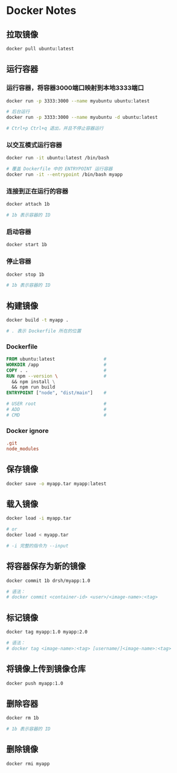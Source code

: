 # Docker Notes

## 拉取镜像

```bash
docker pull ubuntu:latest
```

## 运行容器

### 运行容器，将容器3000端口映射到本地3333端口

```bash
docker run -p 3333:3000 --name myubuntu ubuntu:latest

# 后台运行
docker run -p 3333:3000 --name myubuntu -d ubuntu:latest

# Ctrl+p Ctrl+q 退出，并且不停止容器运行
```

### 以交互模式运行容器

```bash
docker run -it ubuntu:latest /bin/bash

# 覆盖 Dockerfile 中的 ENTRYPOINT 运行容器
docker run -it --entrypoint /bin/bash myapp
```

### 连接到正在运行的容器

```bash
docker attach 1b

# 1b 表示容器的 ID
```

### 启动容器

```bash
docker start 1b
```

### 停止容器

```bash
docker stop 1b

# 1b 表示容器的 ID
```

## 构建镜像

```bash
docker build -t myapp .

# . 表示 Dockerfile 所在的位置
```

### Dockerfile

```Dockerfile
FROM ubuntu:latest                  # 
WORKDIR /app                        #
COPY . .                            #
RUN npm --version \                 #
  && npm install \
  && npm run build
ENTRYPOINT ["node", "dist/main"]    #

# USER root                         #
# ADD                               #
# CMD                               #
```

### Docker ignore

```conf
.git
node_modules
```

## 保存镜像

```bash
docker save -o myapp.tar myapp:latest
```

## 载入镜像

```bash
docker load -i myapp.tar

# or
docker load < myapp.tar

# -i 完整的指令为 --input
```

## 将容器保存为新的镜像

```bash
docker commit 1b drsh/myapp:1.0

# 语法：
# docker commit <container-id> <user>/<image-name>:<tag>
```

## 标记镜像

```bash
docker tag myapp:1.0 myapp:2.0

# 语法：
# docker tag <image-name>:<tag> [username/]<image-name>:<tag>
```

## 将镜像上传到镜像仓库

```bash
docker push myapp:1.0
```

## 删除容器

```bash
docker rm 1b

# 1b 表示容器的 ID
```

## 删除镜像

```bash
docker rmi myapp
```
